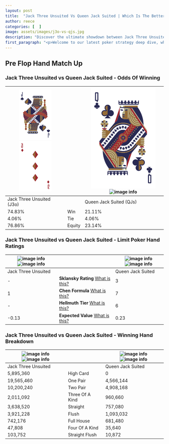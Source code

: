 ```yaml
---
layout: post
title:  "Jack Three Unsuited Vs Queen Jack Suited | Which Is The Better Hand In Poker? A Complete Guide"
author: reece
categories: [  ]
image: assets/images/j3o-vs-qjs.jpg
description: "Discover the ultimate showdown between Jack Three Unsuited and Queen Jack Suited in poker! Uncover the odds, strategies, and scenarios where one hand triumphs over the other. Get ready to up your poker game with this thrilling analysis."
first_paragraph: "<p>Welcome to our latest poker strategy deep dive, where we're pitting two distinct hands against each other in a high-stakes showdown: Jack Three Unsuited vs Queen Jack Suited.</p><p>In the dynamic world of poker, every decision counts, and knowing which hand holds the upper hand is key to your success at the table.</p><p>In this article, we'll dissect these two hands, explore the scenarios where one dominates the other, and equip you with the knowledge to make strategic choices that can tip the odds in your favor.</p><p>Get ready to unravel the intriguing dynamics of these poker hands and elevate your game to new heights.</p>"
---
```




[comment]: # (sp0)

## Pre Flop Hand Match Up

<div class="table hand-ratings" markdown="1"> 



### Jack Three Unsuited vs Queen Jack Suited - Odds Of Winning


    
| ![image info](assets/images/hand1/J.png) ![image info](assets/images/hand1/3o.png) |  | ![image info](assets/images/hand2/Q.png) ![image info](assets/images/hand2/js.png) |
| -------- | -------- | -------- |
| Jack Three Unsuited (J3o) |  | Queen Jack Suited (QJs) |
| 74.83% | Win | 21.11% |
| 4.06% | Tie | 4.06% |
| 76.86% | Equity | 23.14% |




[comment]: # (sp1)



### Jack Three Unsuited vs Queen Jack Suited - Limit Poker Hand Ratings


    
| ![image info](https://www.riverpairs.com/assets/images/hand1/J.png) ![image info](https://www.riverpairs.com/assets/images/hand1/3o.png) |  | ![image info](https://www.riverpairs.com/assets/images/hand2/Q.png) ![image info](https://www.riverpairs.com/assets/images/hand2/js.png) |
| -------- | -------- | -------- |
| Jack Three Unsuited |  | Queen Jack Suited |
| - | **Sklansky Rating** [What is this?](/sklansky-rating-explained) | 3 |
| 1 | **Chen Formula** [What is this?](/chen-formula-explained) | 7 |
| - | **Hellmuth Tier** [What is this?](/Hellmuth-tier-explained) | 6 |
| -0.13 | **Expected Value** [What is this?](/expected-value-explained) | 0.23 |




[comment]: # (sp2)



### Jack Three Unsuited vs Queen Jack Suited - Winning Hand Breakdown


    
| ![image info](https://www.riverpairs.com/assets/images/hand1/J.png) ![image info](https://www.riverpairs.com/assets/images/hand1/3o.png) |  | ![image info](https://www.riverpairs.com/assets/images/hand2/Q.png) ![image info](https://www.riverpairs.com/assets/images/hand2/js.png) |
| -------- | -------- | -------- |
| Jack Three Unsuited |  | Queen Jack Suited |
| 5,895,360 | High Card | 0 |
| 19,565,460 | One Pair | 4,566,144 |
| 10,200,240 | Two Pair | 4,908,168 |
| 2,011,092 | Three Of A Kind | 960,660 |
| 3,638,520 | Straight | 757,080 |
| 3,921,228 | Flush | 1,093,032 |
| 742,176 | Full House | 681,480 |
| 47,808 | Four Of A Kind | 35,640 |
| 103,752 | Straight Flush | 10,872 |




[comment]: # (sp3)



</div>

[comment]: # (sp4)



[comment]: # (sp5)


